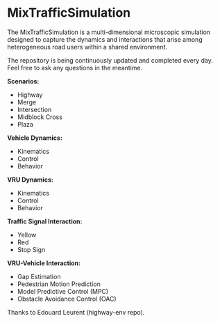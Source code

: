 # MixTrafficSimulation
The MixTrafficSimulation is a multi-dimensional microscopic simulation designed to capture the dynamics and interactions that arise among heterogeneous road users within a shared environment.

The repository is being continuously updated and completed every day. Feel free to ask any questions in the meantime.

**Scenarios:**
- Highway
- Merge
- Intersection
- Midblock Cross
- Plaza

**Vehicle Dynamics:**
- Kinematics
- Control
- Behavior

**VRU Dynamics:**
- Kinematics
- Control
- Behavior

**Traffic Signal Interaction:**
- Yellow
- Red
- Stop Sign

**VRU-Vehicle Interaction:**
- Gap Estimation
- Pedestrian Motion Prediction
- Model Predictive Control (MPC)
- Obstacle Avoidance Control (OAC)



Thanks to Edouard Leurent (highway-env repo).
